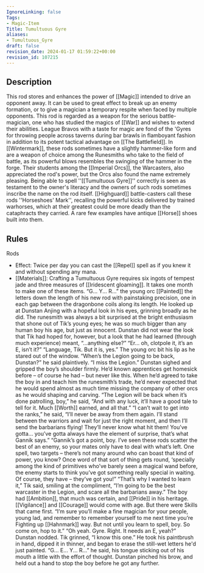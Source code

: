 ```yaml
---
IgnoreLinking: false
Tags:
- Magic-Item
Title: Tumultuous Gyre
aliases:
- Tumultuous_Gyre
draft: false
revision_date: 2024-01-17 01:59:22+00:00
revision_id: 107215
---
```


## Description
This rod stores and enhances the power of [[Magic]] intended to drive an opponent away. It can be used to great effect to break up an enemy formation, or to give a magician a temporary respite when faced by multiple opponents. This rod is regarded as a weapon for the serious battle-magician, one who has studied the magics of [[War]] and wishes to extend their abilities. League Bravos with a taste for magic are fond of the 'Gyres for throwing people across taverns during bar brawls in flamboyant fashion in addition to its potent tactical advantage on [[The Battlefield]].
In [[Wintermark]], these rods sometimes have a slightly hammer-like form and are a weapon of choice among the Runesmiths who take to the field of battle, as its powerful blows resembles the swinging of the hammer in the forge. Their students among the [[Imperial Orcs]], the Warcasters, also appreciated the rod's power, but the Orcs also found the name extremely pleasing. Being able to spell ''[[Tumultuous Gyre]]'' correctly is seen as testament to the owner's literacy and the owners of such rods sometimes inscribe the name on the rod itself.
[[Highguard]] battle-casters call these rods ''Horseshoes' Mark'', recalling the powerful kicks delivered by trained warhorses, which at their greatest could be more deadly than the cataphracts they carried. A rare few examples have antique [[Horse]] shoes built into them.
## Rules
Rods
* Effect: Twice per day you can cast the [[Repel]] spell as if you knew it and without spending any mana.
* [[Materials]]: Crafting a Tumultuous Gyre requires six ingots of tempest jade and three measures of [[Iridescent gloaming]]. It takes one month to make one of these items.
“G... Y... R...” the young orc [[Painted]] the letters down the length of his new rod with painstaking precision, one in each gap between the dragonbone coils along its length. He looked up at Dunstan Anjing with a hopeful look in his eyes, grinning broadly as he did. The runesmith was always a bit surprised at the bright enthusiasm that shone out of Tik’s young eyes; he was so much bigger than any human boy his age, but just as innocent.
Dunstan did not wear the look that Tik had hoped for, however, but a look that he had learned (through much experience) meant, “...anything else?”
“Er... oh, clotpole it, it’s an E, isn’t it?”
“Language, Tik. But it is, yes.”
The young orc bit his lip as he stared out of the window. “When’s the Legion going to be back, Dunstan?” he said plaintively. “I miss the Legion.”
Dunstan sighed and gripped the boy’s shoulder firmly. He’d known apprentices get homesick before – of course he had – but never like this. When he’d agreed to take the boy in and teach him the runesmith’s trade, he’d never expected that he would spend almost as much time missing the company of other orcs as he would shaping and carving. “The Legion will be back when it’s done patrolling, boy,” he said, “And with any luck, it’ll have a good tale to tell for it. Much [[Worth]] earned, and all that.” 
“I can’t wait to get into the ranks,” he said, “I’ll never be away from them again. I’ll stand between the warriors and wait for just the right moment, and then I’ll send the barbarians flying! They’ll never know what hit them! You’ve gotta... you’ve gotta always have the element of surprise, that’s what Gannik says.”
“Gannik’s got a point, boy. I’ve seen these rods scatter the best of an enemy, so your mates only have to deal with what’s left. One spell, two targets – there’s not many around who can boast that kind of power, you know? Once word of that sort of thing gets round, ‘specially among the kind of primitives who’ve barely seen a magical wand before, the enemy starts to think you’ve got something really special in waiting. Of course, they have – they’ve got you!”
“That’s why I wanted to learn it,” Tik said, smiling at the compliment, “I’m going to be the best warcaster in the Legion, and scare all the barbarians away.”
The boy had [[Ambition]], that much was certain, and [[Pride]] in his heritage. [[Vigilance]] and [[Courage]] would come with age. But there were Skills that came first. “I’m sure you’ll make a fine magician for your people, young lad, and remember to remember yourself to me next time you’re Fighting up [[Hahnmark]] way. But not until you learn to spell, boy. So come on, hop to it.”
“Oh yeah. Gyre. Right. It needs an E, yeah?” Dunstan nodded. Tik grinned, “I know this one.”
He took his paintbrush in hand, dipped it in thinner, and began to erase the still-wet letters he'd just painted. “G... E... Y... R...” he said, his tongue sticking out of his mouth a little with the effort of thought.
Dunstan pinched his brow, and held out a hand to stop the boy before he got any further.